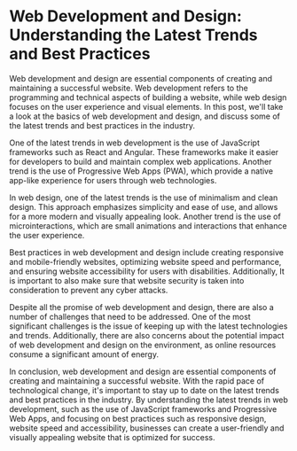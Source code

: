 # Web Development and Design: Understanding the Latest Trends and Best Practices

Web development and design are essential components of creating and maintaining a successful website. Web development refers to the programming and technical aspects of building a website, while web design focuses on the user experience and visual elements. In this post, we'll take a look at the basics of web development and design, and discuss some of the latest trends and best practices in the industry.

One of the latest trends in web development is the use of JavaScript frameworks such as React and Angular. These frameworks make it easier for developers to build and maintain complex web applications. Another trend is the use of Progressive Web Apps (PWA), which provide a native app-like experience for users through web technologies.

In web design, one of the latest trends is the use of minimalism and clean design. This approach emphasizes simplicity and ease of use, and allows for a more modern and visually appealing look. Another trend is the use of microinteractions, which are small animations and interactions that enhance the user experience.

Best practices in web development and design include creating responsive and mobile-friendly websites, optimizing website speed and performance, and ensuring website accessibility for users with disabilities. Additionally, It is important to also make sure that website security is taken into consideration to prevent any cyber attacks.

Despite all the promise of web development and design, there are also a number of challenges that need to be addressed. One of the most significant challenges is the issue of keeping up with the latest technologies and trends. Additionally, there are also concerns about the potential impact of web development and design on the environment, as online resources consume a significant amount of energy.

In conclusion, web development and design are essential components of creating and maintaining a successful website. With the rapid pace of technological change, it's important to stay up to date on the latest trends and best practices in the industry. By understanding the latest trends in web development, such as the use of JavaScript frameworks and Progressive Web Apps, and focusing on best practices such as responsive design, website speed and accessibility, businesses can create a user-friendly and visually appealing website that is optimized for success.